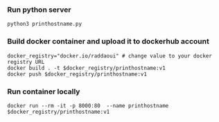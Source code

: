 ### Run python server
    python3 printhostname.py

### Build docker container and upload it to dockerhub account
    docker_registry="docker.io/raddaoui" # change value to your docker registry URL
    docker build . -t $docker_registry/printhostname:v1
    docker push $docker_registry/printhostname:v1

### Run container locally
    docker run --rm -it -p 8000:80  --name printhostname $docker_registry/printhostname:v1